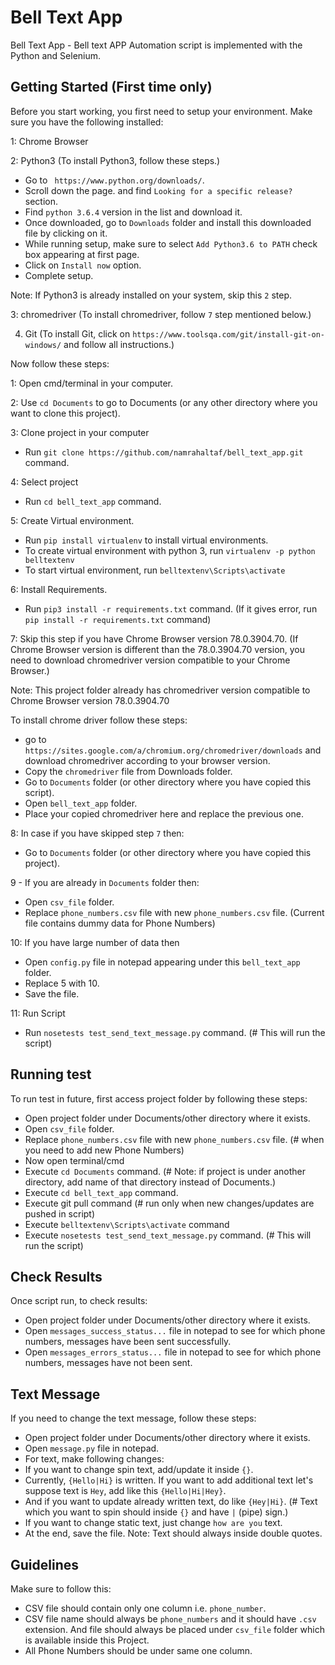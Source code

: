 # Bell Text App

Bell Text App - Bell text APP Automation script is implemented with the Python and Selenium.

## Getting Started (First time only)

Before you start working, you first need to setup your environment. Make sure you have the following installed:

1: Chrome Browser

2: Python3 (To install Python3, follow these steps.)

- Go to ``` https://www.python.org/downloads/```.
- Scroll down the page. and find ```Looking for a specific release?``` section.
- Find ```python 3.6.4``` version in the list and download it.
- Once downloaded, go to ```Downloads``` folder and install this downloaded file by clicking on it.
- While running setup, make sure to select ```Add Python3.6 to PATH``` check box appearing at first page.
- Click on ```Install now``` option.
- Complete setup.

Note: If Python3 is already installed on your system, skip this ```2``` step.

3: chromedriver (To install chromedriver, follow ```7``` step mentioned below.)

4. Git (To install Git, click on ```https://www.toolsqa.com/git/install-git-on-windows/``` and follow all instructions.)



Now follow these steps:

1: Open cmd/terminal in your computer.

2: Use ```cd Documents``` to go to Documents (or any other directory where you want to clone this project).

3: Clone project in your computer
- Run ```git clone https://github.com/namrahaltaf/bell_text_app.git``` command.

4: Select project
- Run ```cd bell_text_app``` command.

5: Create Virtual environment.
- Run ```pip install virtualenv``` to install virtual environments.
- To create virtual environment with python 3, run ```virtualenv -p python belltextenv```
- To start virtual environment, run ```belltextenv\Scripts\activate```

6: Install Requirements.
- Run ```pip3 install -r requirements.txt``` command.
(If it gives error, run ```pip install -r requirements.txt``` command)

7: Skip this step if you have Chrome Browser version 78.0.3904.70.
(If Chrome Browser version is different than the 78.0.3904.70 version, you need to download chromedriver version
compatible to your Chrome Browser.)

Note: This project folder already has chromedriver version compatible to Chrome Browser version 78.0.3904.70

To install chrome driver follow these steps:

- go to ```https://sites.google.com/a/chromium.org/chromedriver/downloads``` and download chromedriver according to
your browser version.
- Copy the ```chromedriver``` file from Downloads folder.
- Go to `Documents` folder (or other directory where you have copied this script).
- Open ```bell_text_app``` folder.
- Place your copied chromedriver here and replace the previous one.

8: In case if you have skipped step ```7``` then:
- Go to `Documents` folder (or other directory where you have copied this project).

9 - If you are already in ```Documents``` folder then:
- Open ```csv_file``` folder.
- Replace ```phone_numbers.csv``` file with new ```phone_numbers.csv``` file.
(Current file contains dummy data for Phone Numbers)

10: If you have large number of data then
- Open ```config.py``` file in notepad appearing under this ```bell_text_app``` folder.
- Replace 5 with 10.
- Save the file.

11: Run Script
- Run ```nosetests test_send_text_message.py``` command. (# This will run the script)


## Running test

To run test in future, first access project folder by following these steps:
- Open project folder under Documents/other directory where it exists.
- Open ```csv_file``` folder.
- Replace ```phone_numbers.csv``` file with new ```phone_numbers.csv``` file. (# when you need to add new Phone Numbers)
- Now open terminal/cmd
- Execute ```cd Documents``` command.
(# Note: if project is under another directory, add name of that directory instead of Documents.)
- Execute ```cd bell_text_app``` command.
- Execute git pull command (# run only when new changes/updates are pushed in script)
- Execute ```belltextenv\Scripts\activate``` command
- Execute ```nosetests test_send_text_message.py``` command. (# This will run the script)

## Check Results

Once script run, to check results:
- Open project folder under Documents/other directory where it exists.
- Open ```messages_success_status...``` file in notepad to see for which phone numbers, messages have been sent successfully.
- Open ```messages_errors_status...``` file in notepad to see for which phone numbers, messages have not been sent.

## Text Message

If you need to change the text message, follow these steps:
- Open project folder under Documents/other directory where it exists.
- Open ```message.py``` file in notepad.
- For text, make following changes:
- If you want to change spin text, add/update it inside ```{}```.
- Currently, ```{Hello|Hi}``` is written. If you want to add additional text let's suppose text is ```Hey```, add like
this ```{Hello|Hi|Hey}```.
- And if you want to update already written text, do like ```{Hey|Hi}```.
(# Text which you want to spin should inside ```{}``` and have ```|``` (pipe) sign.)
- If you want to change static text, just change ```how are you``` text.
- At the end, save the file.
Note: Text should always inside double quotes.

## Guidelines

Make sure to follow this:
- CSV file should contain only one column i.e. ```phone_number```.
- CSV file name should always be ```phone_numbers``` and it should have ```.csv``` extension.
And file should always be placed under ```csv_file``` folder which is available inside this Project.
- All Phone Numbers should be under same one column.
